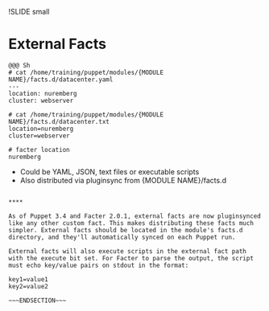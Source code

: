 !SLIDE small
# External Facts

    @@@ Sh
    # cat /home/training/puppet/modules/{MODULE NAME}/facts.d/datacenter.yaml
    ---
    location: nuremberg
    cluster: webserver

    # cat /home/training/puppet/modules/{MODULE NAME}/facts.d/datacenter.txt
    location=nuremberg
    cluster=webserver

    # facter location
    nuremberg

* Could be YAML, JSON, text files or executable scripts
* Also distributed via pluginsync from {MODULE NAME}/facts.d

~~~SECTION:handouts~~~

****

As of Puppet 3.4 and Facter 2.0.1, external facts are now pluginsynced like any other custom fact. This makes distributing these facts much simpler. External facts should be located in the module's facts.d directory, and they'll automatically synced on each Puppet run.

External facts will also execute scripts in the external fact path with the execute bit set. For Facter to parse the output, the script must echo key/value pairs on stdout in the format:

key1=value1
key2=value2

~~~ENDSECTION~~~

